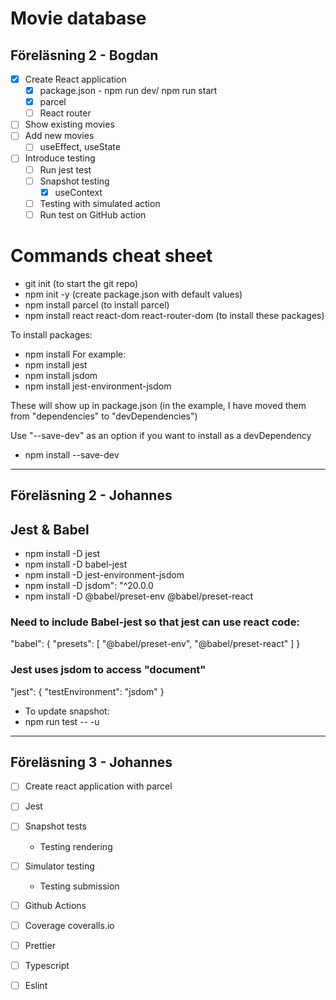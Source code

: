 # Movie database
## Föreläsning 2 - Bogdan

* [x] Create React application
    * [x] package.json - npm run dev/ npm run start
    * [x] parcel
    * [ ] React router
* [ ] Show existing movies
* [ ] Add new movies
    * [ ] useEffect, useState
* [ ] Introduce testing
    * [ ] Run jest test
    * [ ] Snapshot testing
        * [x] useContext
    * [ ] Testing with simulated action
    * [ ] Run test on GitHub action

# Commands cheat sheet

- git init (to start the git repo)
- npm init -y (create package.json with default values)
- npm install parcel (to install parcel)
- npm install react react-dom react-router-dom (to install these packages)

To install packages:
- npm install <packageName>
  For example:
- npm install jest
- npm install jsdom
- npm install jest-environment-jsdom

These will show up in package.json (in the example, I have moved them from "dependencies" to "devDependencies")

Use "--save-dev" as an option if you want to install as a devDependency

- npm install --save-dev <packageName>


------------------------

## Föreläsning 2 - Johannes
## Jest & Babel

- npm install -D jest
- npm install -D babel-jest
- npm install -D jest-environment-jsdom
- npm install -D jsdom": "^20.0.0
- npm install -D @babel/preset-env @babel/preset-react

### Need to include Babel-jest so that jest can use react code:
"babel": {
    "presets": [
        "@babel/preset-env",
        "@babel/preset-react"
    ]
}

### Jest uses jsdom to access "document"
"jest": {
    "testEnvironment": "jsdom"
}


- To update snapshot:
- npm run test -- -u

----------------------

## Föreläsning 3 - Johannes

* [ ] Create react application with parcel
* [ ] Jest
* [ ] Snapshot tests
  * Testing rendering

* [ ] Simulator testing
  * Testing submission

* [ ] Github Actions
* [ ] Coverage coveralls.io
* [ ] Prettier
* [ ] Typescript
* [ ] Eslint











